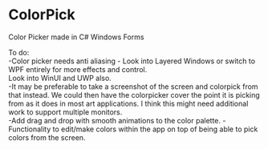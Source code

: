 # ColorPick
Color Picker made in C# Windows Forms
</br>

To do: </br>
-Color picker needs anti aliasing - Look into Layered Windows or switch to WPF entirely for more effects and control. </br>
Look into WinUI and UWP also.</br>
-It may be preferable to take a screenshot of the screen and colorpick from that instead. We could then have the colorpicker cover the point it is picking from as it does in most art applications. I think this might need additional work to support multiple monitors.</br>
-Add drag and drop with smooth animations to the color palette. 
-Functionality to edit/make colors within the app on top of being able to pick colors from the screen.
